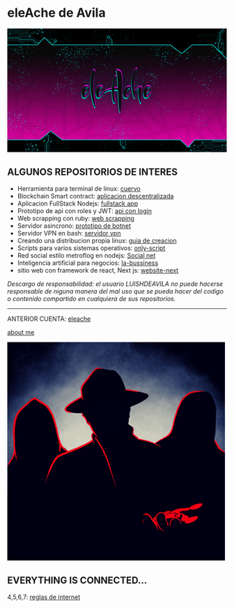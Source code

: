 # eleAche de Avila

![alt image](wallpaper.png)

## ALGUNOS REPOSITORIOS DE INTERES
*  Herramienta para terminal de linux: [cuervo](https://github.com/LuisHDeAvila/pro-cuervo)
*  Blockchain Smart contract: [aplicacion descentralizada](https://github.com/LuisHDeAvila/inv-aplicacion-descentralizada-solidity)
*  Aplicacion FullStack Nodejs: [fullstack app](https://github.com/LuisHDeAvila/edu-fullstack)
*  Prototipo de api con roles y JWT: [api con login](https://github.com/LuisHDeAvila/sec-prottype)
*  Web scrapping con ruby: [web scrapping](https://github.com/LuisHDeAvila/inv-scraper)
*  Servidor asincrono: [prototipo de botnet](https://github.com/LuisHDeAvila/sci-puppet)
*  Servidor VPN en bash: [servidor vpn](https://github.com/LuisHDeAvila/sci-servervpn)
*  Creando una distribucion propia linux: [guia de creacion](https://github.com/LuisHDeAvila/inv-kcrackend)
*  Scripts para varios sistemas operativos: [only-script](https://github.com/LuisHDeAvila/edu-only-script)
*  Red social estilo metroflog en nodejs: [Social net](https://github.com/LuisHDeAvila/pro-socialnetwork)
*  Inteligencia artificial para negocios: [Ia-bussiness](https://github.com/LuisHDeAvila/InteligenciaArtificial-Empresas)
*  sitio web con framework de react, Next js: [website-next](https://github.com/LuisHDeAvila/nextFramework-web)

_Descargo de responsabilidad: el usuario LUISHDEAVILA no puede hacerse responsable de niguna manera del mal uso que se pueda hacer del codigo o contenido compartido en cualquiera de sus repositorios._

---

ANTERIOR CUENTA: [eleache](https://github.com/eleache)

[about me](https://github.com/LuisHDeAvila/LuisHDeAvila/blob/main/docs/aboutme.md)

![alt image](Untitled%20design(1).png)

## EVERYTHING IS CONNECTED...
4,5,6,7: [reglas de internet](https://www.wattpad.com/637706313-reglas-del-internet-reglas)

